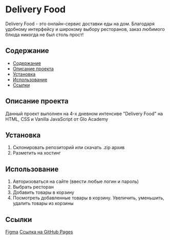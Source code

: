 # Delivery Food
Delivery Food - это онлайн-сервис доставки еды на дом. Благодаря удобному интерфейсу и широкому выбору ресторанов, заказ любимого блюда никогда не был столь прост!

## Содержание
- [Содержание](#содержание)
- [Описание проекта](#описание-проекта)
- [Установка](#установка)
- [Использование](#использование)
- [Ссылки](#ссылки)

## Описание проекта
Данный проект выполнен на 4-х дневном интенсиве "Delivery Food" на HTML, CSS и Vanilla JavaScript от Glo Academy

## Установка
1. Склонировать репозиторий или скачать .zip архив
2. Разметить на хостинг

## Использование
1. Авторизоваться на сайте (ввести любые логин и пароль)
2. Выбрать ресторан
3. Добавить товары в корзину
4. Посмотреть добавленные товары в корзину. Увеличить, уменьшить, удалить товары из корзины

## Ссылки
[Figma](https://www.figma.com/file/jvdXKoLWJcJOX3nwiSyfCo/Delivery-Food-(Copy)?type=design&node-id=230-22216&mode=design)
[Ссылка на GitHub Pages](https://antonsushilov.github.io/DiliveryFood_JS/)


